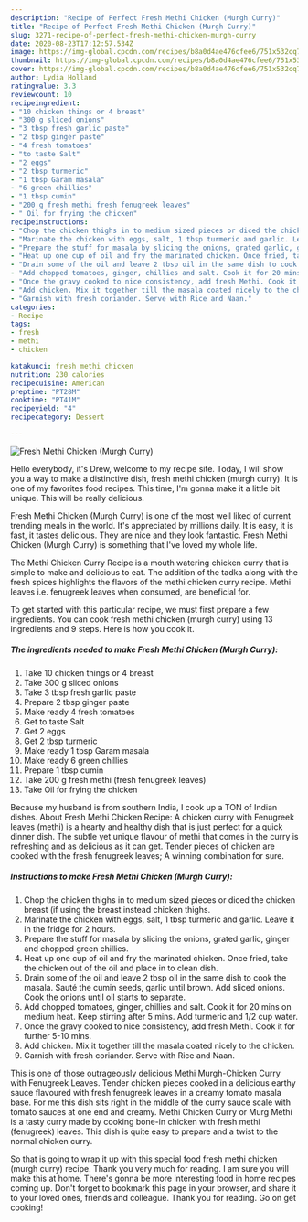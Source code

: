 ```yaml
---
description: "Recipe of Perfect Fresh Methi Chicken (Murgh Curry)"
title: "Recipe of Perfect Fresh Methi Chicken (Murgh Curry)"
slug: 3271-recipe-of-perfect-fresh-methi-chicken-murgh-curry
date: 2020-08-23T17:12:57.534Z
image: https://img-global.cpcdn.com/recipes/b8a0d4ae476cfee6/751x532cq70/fresh-methi-chicken-murgh-curry-recipe-main-photo.jpg
thumbnail: https://img-global.cpcdn.com/recipes/b8a0d4ae476cfee6/751x532cq70/fresh-methi-chicken-murgh-curry-recipe-main-photo.jpg
cover: https://img-global.cpcdn.com/recipes/b8a0d4ae476cfee6/751x532cq70/fresh-methi-chicken-murgh-curry-recipe-main-photo.jpg
author: Lydia Holland
ratingvalue: 3.3
reviewcount: 10
recipeingredient:
- "10 chicken things or 4 breast"
- "300 g sliced onions"
- "3 tbsp fresh garlic paste"
- "2 tbsp ginger paste"
- "4 fresh tomatoes"
- "to taste Salt"
- "2 eggs"
- "2 tbsp turmeric"
- "1 tbsp Garam masala"
- "6 green chillies"
- "1 tbsp cumin"
- "200 g fresh methi fresh fenugreek leaves"
- " Oil for frying the chicken"
recipeinstructions:
- "Chop the chicken thighs in to medium sized pieces or diced the chicken breast (if using the breast instead chicken thighs."
- "Marinate the chicken with eggs, salt, 1 tbsp turmeric and garlic. Leave it in the fridge for 2 hours."
- "Prepare the stuff for masala by slicing the onions, grated garlic, ginger and chopped green chillies."
- "Heat up one cup of oil and fry the marinated chicken. Once fried, take the chicken out of the oil and place in to clean dish."
- "Drain some of the oil and leave 2 tbsp oil in the same dish to cook the masala. Sauté the cumin seeds, garlic until brown. Add sliced onions. Cook the onions until oil starts to separate."
- "Add chopped tomatoes, ginger, chillies and salt. Cook it for 20 mins on medium heat. Keep stirring after 5 mins. Add turmeric and 1/2 cup water."
- "Once the gravy cooked to nice consistency, add fresh Methi. Cook it for further 5-10 mins."
- "Add chicken. Mix it together till the masala coated nicely to the chicken."
- "Garnish with fresh coriander. Serve with Rice and Naan."
categories:
- Recipe
tags:
- fresh
- methi
- chicken

katakunci: fresh methi chicken 
nutrition: 230 calories
recipecuisine: American
preptime: "PT28M"
cooktime: "PT41M"
recipeyield: "4"
recipecategory: Dessert

---
```



![Fresh Methi Chicken (Murgh Curry)](https://img-global.cpcdn.com/recipes/b8a0d4ae476cfee6/751x532cq70/fresh-methi-chicken-murgh-curry-recipe-main-photo.jpg)

Hello everybody, it's Drew, welcome to my recipe site. Today, I will show you a way to make a distinctive dish, fresh methi chicken (murgh curry). It is one of my favorites food recipes. This time, I'm gonna make it a little bit unique. This will be really delicious.

Fresh Methi Chicken (Murgh Curry) is one of the most well liked of current trending meals in the world. It's appreciated by millions daily. It is easy, it is fast, it tastes delicious. They are nice and they look fantastic. Fresh Methi Chicken (Murgh Curry) is something that I've loved my whole life.

The Methi Chicken Curry Recipe is a mouth watering chicken curry that is simple to make and delicious to eat. The addition of the tadka along with the fresh spices highlights the flavors of the methi chicken curry recipe. Methi leaves i.e. fenugreek leaves when consumed, are beneficial for.


To get started with this particular recipe, we must first prepare a few ingredients. You can cook fresh methi chicken (murgh curry) using 13 ingredients and 9 steps. Here is how you cook it.

<!--inarticleads1-->

##### The ingredients needed to make Fresh Methi Chicken (Murgh Curry):

1. Take 10 chicken things or 4 breast
1. Take 300 g sliced onions
1. Take 3 tbsp fresh garlic paste
1. Prepare 2 tbsp ginger paste
1. Make ready 4 fresh tomatoes
1. Get to taste Salt
1. Get 2 eggs
1. Get 2 tbsp turmeric
1. Make ready 1 tbsp Garam masala
1. Make ready 6 green chillies
1. Prepare 1 tbsp cumin
1. Take 200 g fresh methi (fresh fenugreek leaves)
1. Take  Oil for frying the chicken


Because my husband is from southern India, I cook up a TON of Indian dishes. About Fresh Methi Chicken Recipe: A chicken curry with Fenugreek leaves (methi) is a hearty and healthy dish that is just perfect for a quick dinner dish. The subtle yet unique flavour of methi that comes in the curry is refreshing and as delicious as it can get. Tender pieces of chicken are cooked with the fresh fenugreek leaves; A winning combination for sure. 

<!--inarticleads2-->

##### Instructions to make Fresh Methi Chicken (Murgh Curry):

1. Chop the chicken thighs in to medium sized pieces or diced the chicken breast (if using the breast instead chicken thighs.
1. Marinate the chicken with eggs, salt, 1 tbsp turmeric and garlic. Leave it in the fridge for 2 hours.
1. Prepare the stuff for masala by slicing the onions, grated garlic, ginger and chopped green chillies.
1. Heat up one cup of oil and fry the marinated chicken. Once fried, take the chicken out of the oil and place in to clean dish.
1. Drain some of the oil and leave 2 tbsp oil in the same dish to cook the masala. Sauté the cumin seeds, garlic until brown. Add sliced onions. Cook the onions until oil starts to separate.
1. Add chopped tomatoes, ginger, chillies and salt. Cook it for 20 mins on medium heat. Keep stirring after 5 mins. Add turmeric and 1/2 cup water.
1. Once the gravy cooked to nice consistency, add fresh Methi. Cook it for further 5-10 mins.
1. Add chicken. Mix it together till the masala coated nicely to the chicken.
1. Garnish with fresh coriander. Serve with Rice and Naan.


This is one of those outrageously delicious Methi Murgh-Chicken Curry with Fenugreek Leaves. Tender chicken pieces cooked in a delicious earthy sauce flavoured with fresh fenugreek leaves in a creamy tomato masala base. For me this dish sits right in the middle of the curry sauce scale with tomato sauces at one end and creamy. Methi Chicken Curry or Murg Methi is a tasty curry made by cooking bone-in chicken with fresh methi (fenugreek) leaves. This dish is quite easy to prepare and a twist to the normal chicken curry. 

So that is going to wrap it up with this special food fresh methi chicken (murgh curry) recipe. Thank you very much for reading. I am sure you will make this at home. There's gonna be more interesting food in home recipes coming up. Don't forget to bookmark this page in your browser, and share it to your loved ones, friends and colleague. Thank you for reading. Go on get cooking!
